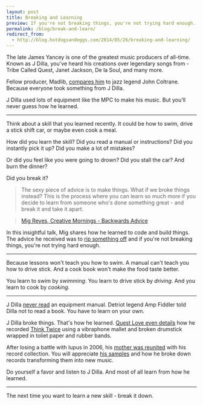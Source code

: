 ```yaml
---
layout: post
title: Breaking and Learning
preview: If you're not breaking things, you're not trying hard enough.
permalink: /blog/break-and-learn/
redirect_from:
  - http://blog.hotdogsandeggs.com/2014/05/26/breaking-and-learning/
---
```


The late James Yancey is one of the greatest music producers of all-time. Known as J Dilla, you've heard his creations over legendary songs from - Tribe Called Quest, Janet Jackson, De la Soul, and many more. 

Fellow producer, Madlib, [compares him](http://www.spin.com/articles/madlib-video-interview-radio-france-vinyl-collection/) to jazz legend John Coltrane. Because everyone took something from J Dilla. 

J Dilla used lots of equipment like the MPC to make his music. But you'll never guess how he learned.

* * * 

Think about a skill that you learned recently. It could be how to swim, drive a stick shift car, or maybe even cook a meal.  

How did you learn the skill? Did you read a manual or instructions? Did you instantly pick it up? Did you make a lot of mistakes? 

Or did you feel like you were going to drown? Did you stall the car? And burn the dinner? 

Did you break it? 

> The sexy piece of advice is to make things. What if we broke things instead? This is the process where you can learn so much more if you decide to learn from someone who's done something great - and break it and take it apart. 

> [Mig Reyes, Creative Mornings - Backwards Advice](http://youtu.be/noZJz3KVbGE?t=7m9s)

In this insightful talk, Mig shares how he learned to code and build things. The advice he received was to [rip something off](http://humblepied.com/jim-coudal/) and if you're not breaking things, you're not trying hard enough. 

* * * 

Because lessons won't teach you how to swim. A manual can't teach you how to drive stick. And a cook book won't make the food taste better. 

You learn to swim by *swimming*. You learn to drive stick by *driving*. And you learn to cook by *cooking.* 

* * * 

J Dilla [never read](http://www.complex.com/music/2011/02/10-facts-about-j-dilla-you-might-not-know#10) an equipment manual. Detriot legend Amp Fiddler told Dilla not to read a book. You have to learn on your own. 

J Dilla broke things. That's how he learned. [Quest Love even details](http://www.xxlmag.com/news/2012/02/questlove-on-why-dilla-was-the-best-rap-producer-of-all-time/) how he recorded [Think Twice](https://www.youtube.com/watch?v=0zUFkQNBqoU&feature=kp) using a vibraphone mallet and broken drumstick wrapped in toliet paper and rubber bands. 

After losing a battle with lupus in 2006, his [mother was reunited](https://soundcloud.com/snapjudgment/j-dillas-lost-scrolls) with his record collection. You will appreciate [his samples](http://www.rdio.com/people/MusicHype/playlists/581484/King_Of_The_Beats_J_Dilla_samples/) and how he broke down records transforming them into new music.  

Do yourself a favor and listen to J Dilla.  And most of all learn from how he learned. 

* * *

The next time you want to learn a new skill - break it down.








